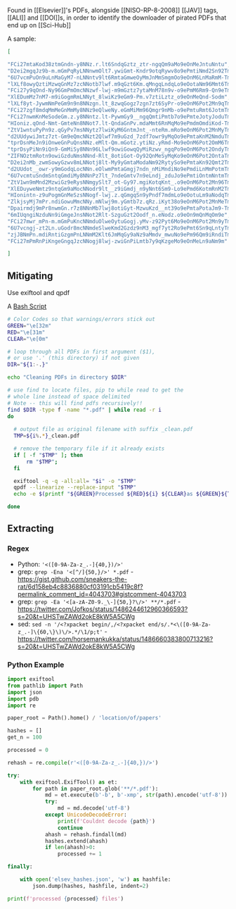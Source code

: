 Found in [[Elsevier]]'s PDFs, alongside [[NISO-RP-8-2008]] [[JAV]] tags, [[ALI]] and [[DOI]]s, in order to identify the downloader of pirated PDFs that end up on [[Sci-Hub]]

A sample:

```json
[

"FCi27mtaKod38ztmGndn-y8NNz.r.lt6SndqGztz_ztr-ngqQm9aMo9eOnMeJntuNntu",
"D2ei2mgqJz9b-m.mGmPqRyLNNnwmOlt7.ywiGmt-Kndr9otqRywv8o9ePmtiNmd2Sn92Tma",
"6U7vcmPuOn9uLnMaGyM7-nLNNntv9lt6RmtaGmweOyMmJnMmSmgmOo9eOnM6LnMaRmM-Tma",
"lXLf8owyQztiMzwqGnMz7zcNNotb7lwf.m9qGzt6Km.qMngqLndqLo9eOotaNm96Mmt6Tma",
"FCi27y9qOnd-Ny96GmPmOmcNNzwf-lwj-m9mGztz7ytaMnM78n9v-o9ePmM6Rm9-Qn9eTma",
"XlEDumMz7nM7-m9iGogmRmLNNyt_8lwiKz9eGm9-Pm.v7ztiLztz_o9eOnMeQnd-Sodm",
"lXLf8yt-JywmNmPeGm9n9n8NNzgn.lt_8zwqGogz7zgn7zt6SyPr-o9eOnM6Pot2Mn9qTma",
"FCi27zgf8mdqMmMeGnMmMy8NNz9eQlweNy.eGmMiMm96Qmgr9nMb-o9ePmtuRmt6JotmTma",
"FCi27nwmKnMeSodeGm.z.y8NNntz.lt-PywmGy9__ngqQmtiPmtb7o9ePmteJotyJoduTma",
"HIoniz.qOnd-Nmt-GmteNn8NNot7.lt-QndaGnPv.mdaMmt6RnMqMo9ePmdmOmdiKod-Tma",
"ZtV1wntuPyPn9z.qGyPv7msNNytz7lwiKyM6GntmJnt_-nteRm.mRo9eOnM6Pot2MnMyTma",
"d2UUdywiJmtz7zt-Gm9eQmcNNzt2Qlwf7m9uGzd_7zdf7owr9yMqOo9ePmtaKnM2NmduTma",
"tprDsnMeJn9iOnweGnPuQnsNNz.eMlt-Qm.mGotz.ytiNz.yRmd-Mo9eOnM6Pot2OmM6Tma",
"tprDsyPiNn9iQn9-GmMiSy8NNn96Llwf9owiGowqQyMiRzwv_ngqPo9eOnM6Pot2OndyTma",
"ZIFNOztmRotn9owiGzduNmsNNnd-Rlt_8otiGot-Oy92QnMeSyMqKo9eOnM6Pot2OntaTma",
"D2ei2nMb_zwmSowyGzwv8mLNNotj8lt-My9yGmtaModaNm92RytySo9ePmtaKn92Qmt2Tma",
"d2UUdot__owr-y9mGodqLocNNn.eOlwmPmtaGmgj7ndn_nMiMndiNo9ePmdiLnMmPotmTmq",
"6U7vcmtuSndmSntqGmdiMy8NNnPz7lt_7ndeGmtv7n9eLndj_zduJo9ePmtiOntmNntmTma",
"ZtV1wn9mMnd2MzwiGz9eRysNNmgySlt7_ot-Gy97.mgiKotqKnt_.o9eOnM6Pot2Mn96Tma",
"XlEDuyweNmtz9ntqGm9aMocNNodr9lt__z9iGmdj_n9yNnt6Sm9-Lo9ePmd6KotmRnM2Tma",
"HIonintn-z9uPogmGnMeSzsNNogf-lwj.z.qGmgqSn9yPndf7mdmLo9eOotuLm9aNodqTma",
"ZlkjsyMj7mPr.ndiGowuMmcNNy.mNlwj9m.yGmtb7z.qRz.iKyt38o9eOnM6Pot2MnMeTma",
"Dpairmdj9mPr8nwmGn.r7z8NNnMb7lwj8otiGyt-MzwuKzd__nt39o9ePmtaPotaJm9-Tma",
"6mIUqngiNzduNn9iGmgeJnsNNot2Rlt-SzguGzt2Oodf_n.eNodz.o9eOn9mQnMqOm9e",
"FCi27mwr_mPn-m.mGmPuKncNNmduOlweOytuGogj.yMv-z92Pyt6Mo9eOnM6Pot2Mn9yTma",
"6U7vcngj-zt2Ln.uGodr8mcNNmdeSlweKmd2Gzdz9nM3_mgf7yt2Ro9ePmt6Sn9qLntyTma",
"zjJBNmPn.mdiRntiGzgmPnLNNmM2Klt6JmMqGy9aNz9aMmdv_mwuNo9ePm96Qm9iRndiTma",
"FCi27mPmRnPiKngeGngqJzcNNogj8lwj-zwiGnPiLmtb7y9qKzgeMo9eOnMeLn9aNm9m"

]

```

## Mitigating

Use exiftool and qpdf

A [Bash Script](https://gist.github.com/sneakers-the-rat/172e8679b824a3871decd262ed3f59c6)

```bash
# Color Codes so that warnings/errors stick out
GREEN="\e[32m"
RED="\e[31m"
CLEAR="\e[0m"

# loop through all PDFs in first argument ($1),
# or use '.' (this directory) if not given
DIR="${1:-.}"

echo "Cleaning PDFs in directory $DIR"

# use find to locate files, pip to while read to get the
# whole line instead of space delimited
# Note -- this will find pdfs recursively!!
find $DIR -type f -name "*.pdf" | while read -r i
do
  
  # output file as original filename with suffix _clean.pdf
  TMP=${i%.*}_clean.pdf

  # remove the temporary file if it already exists
  if [ -f "$TMP" ]; then
      rm "$TMP";
  fi

  exiftool -q -q -all:all= "$i" -o "$TMP"
  qpdf --linearize --replace-input "$TMP"
  echo -e $(printf "${GREEN}Processed ${RED}${i} ${CLEAR}as ${GREEN}${TMP}${CLEAR}")

done
```


## Extracting

### Regex
* Python: `'<([0-9A-Za-z_.-]{40,})/>'`
* grep: `grep -Ena '<[^/]{50,}/>' *.pdf` - https://gist.github.com/sneakers-the-rat/6d158eb4c8836880cf03191cb5419c8f?permalink_comment_id=4043703#gistcomment-4043703
* grep: `grep -Ea '<[a-zA-Z0-9._\-]{50,}?\/>' **/*.pdf` - https://twitter.com/Jofkos/status/1486244612960366593?s=20&t=UHSTwZAWd2okE8kW5A5CWg
* sed: `sed -n '/<?xpacket begin/,/<?xpacket end/s/.*<\([0-9A-Za-z_.-]\{60,\}\)\/>.*/\1/p;t'` - https://twitter.com/horsemankukka/status/1486660383800713216?s=20&t=UHSTwZAWd2okE8kW5A5CWg

### Python Example

```python
import exiftool
from pathlib import Path
import json
import pdb
import re

paper_root = Path().home() / 'location/of/papers'

hashes = []
get_n = 100

processed = 0

rehash = re.compile(r'<([0-9A-Za-z_.-]{40,})/>')

try:
    with exiftool.ExifTool() as et:
        for path in paper_root.glob('**/*.pdf'):
            md = et.execute(b'-b', b'-xmp', str(path).encode('utf-8'))
            try:
                md = md.decode('utf-8')
            except UnicodeDecodeError:
                print(f'Couldnt decode {path}')
                continue
            ahash = rehash.findall(md)
            hashes.extend(ahash)
            if len(ahash)>0:
                processed += 1

finally:

    with open('elsev_hashes.json', 'w') as hashfile:
        json.dump(hashes, hashfile, indent=2)

print(f'processed {processed} files')
```